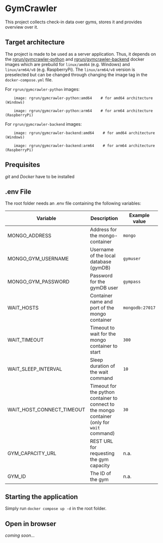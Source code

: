 # GymCrawler
This project collects check-in data over gyms, stores it and provides overview over it.

## Target architecture

The project is made to be used as a server application.
Thus, it depends on the [rgrun/gymcrawler-python](https://hub.docker.com/repository/docker/rgrun/gymcrawler-python/general) and [rgrun/gymcrawler-backend](https://hub.docker.com/repository/docker/rgrun/gymcrawler-backend/general) docker images which are prebuild for `linux/amd64` (e.g. Windows) and `linux/arm64/v8` (e.g. RaspberryPi).
The `linux/arm64/v8` version is preselected but can be changed through changing the image tag in the `docker-compose.yml` file.

For `rgrun/gymcrawler-python` images:

```
    image: rgrun/gymcrawler-python:amd64    # for amd64 architecture (Windows)
```
```
    image: rgrun/gymcrawler-python:arm64    # for arm64 architecture (RaspberryPi)
```

For `rgrun/gymcrawler-backend` images:

```
    image: rgrun/gymcrawler-backend:amd64    # for amd64 architecture (Windows)
```
```
    image: rgrun/gymcrawler-backend:arm64    # for arm64 architecture (RaspberryPi)
```


## Prequisites
*git* and *Docker* have to be installed


## .env File
The root folder needs an .env file containing the following variables:

| Variable                  | Description                                                                                  | Example value   |
|---------------------------|----------------------------------------------------------------------------------------------|-----------------|
| MONGO_ADDRESS             | Address for the mongo-container | `mongo`
| MONGO_GYM_USERNAME        | Username of the local database (gymDB)                                                       | `gymuser`       |
| MONGO_GYM_PASSWORD        | Password for the gymDB user                                                                  | `gympass`       |
| WAIT_HOSTS                | Container name and port of the mongo container                                               | `mongodb:27017` |
| WAIT_TIMEOUT              | Timeout to wait for the mongo container to start                                             | `300`           |
| WAIT_SLEEP_INTERVAL       | Sleep duration of the wait command                                                           | `10`            |
| WAIT_HOST_CONNECT_TIMEOUT | Timeout for the python container to connect to the mongo container (only for `wait` command) | `30`            |
| GYM_CAPACITY_URL          | REST URL for requesting the gym capacity                                                     | n.a.            |
| GYM_ID                    | The ID of the gym                                                                            | n.a.            |



## Starting the application

Simply run `docker compose up -d` in the root folder.


## Open in browser

_coming soon..._